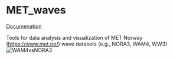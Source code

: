 # MET_waves

[Documenation](https://met-waves.readthedocs.io/en/latest/#)

Tools for data analysis and visualization of MET Norway (https://www.met.no/) wave datasets (e.g., NORA3, WAM4, WW3)
![WAM4vsNORA3](https://user-images.githubusercontent.com/67804784/140904557-bb865d6b-585c-4bb5-927a-19527cc85500.gif)
